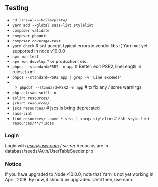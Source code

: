 ## Testing
* `cd laravel-5-boilerplate/`
* `yarn add --global sass-lint stylelint`
* `composer validate`
* `composer phpunit`
* `composer coverage-text`
* `yarn check`        # just accept typical errors in vendor libs :( Yarn not yet supported in node v10.0.0
* `npm run test`
* `npm run develop`   # or production, etc.
* `phpcs --standard=PSR2 -n app`  # Better: edit PSR2, lineLength in ruleset.xml
* `phpcs --standard=PSR2 app | grep -v 'Line exceeds'`
* * `phpcbf --standard=PSR2 -n app`  # to fix any / some warnings
* `php artisan sniff -n`
* `eslint resources/`
* `jshint resources/`
* `jscs resources/`      # jscs is being deprecated
* `sass-lint`
* `find resources/ -name *.scss | xargs stylelint` # zsh: `style-lint resources/**/*.scss`

### Login
Login with *user@user.com* / *secret*
Accounts are in database/seeds/Auth/UserTableSeeder.php

### Notice
If you have upgraded to Node v10.0.0, note that Yarn is not
yet working in April, 2018. By now, it should be upgraded.
Until then, use npm.
